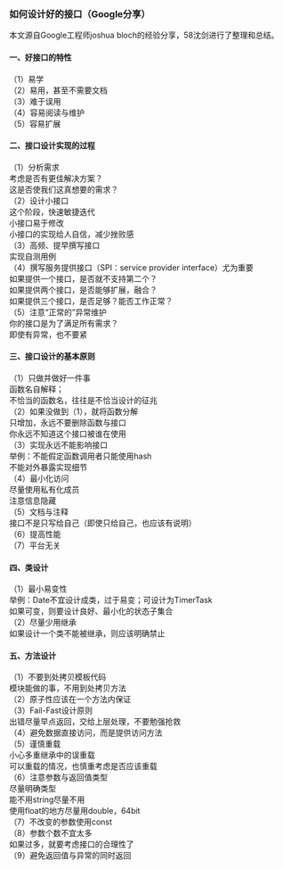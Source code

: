 ### 如何设计好的接口（Google分享）


本文源自Google工程师joshua bloch的经验分享，58沈剑进行了整理和总结。


#### 一、好接口的特性

（1）易学  
（2）易用，甚至不需要文档  
（3）难于误用  
（4）容易阅读与维护  
（5）容易扩展  

#### 二、接口设计实现的过程  

（1）分析需求  
考虑是否有更佳解决方案？  
这是否使我们这真想要的需求？  
（2）设计小接口  
这个阶段，快速敏捷迭代  
小接口易于修改  
小接口的实现给人自信，减少挫败感  
（3）高频、提早撰写接口  
实现自测用例  
（4）撰写服务提供接口（SPI：service provider interface）尤为重要  
如果提供一个接口，是否就不支持第二个？  
如果提供两个接口，是否能够扩展，融合？  
如果提供三个接口，是否足够？能否工作正常？  
（5）注意“正常的”异常维护  
你的接口是为了满足所有需求？  
即使有异常，也不要紧  

#### 三、接口设计的基本原则  

（1）只做并做好一件事  
函数名自解释；  
不恰当的函数名，往往是不恰当设计的征兆  
（2）如果没做到（1），就将函数分解  
只增加，永远不要删除函数与接口  
你永远不知道这个接口被谁在使用  
（3）实现永远不能影响接口  
举例：不能假定函数调用者只能使用hash  
不能对外暴露实现细节  
（4）最小化访问  
尽量使用私有化成员  
注意信息隐藏  
（5）文档与注释  
接口不是只写给自己（即使只给自己，也应该有说明）  
（6）提高性能  
（7）平台无关  

#### 四、类设计

（1）最小易变性  
举例：Date不宜设计成类，过于易变；可设计为TimerTask  
如果可变，则要设计良好、最小化的状态子集合  
（2）尽量少用继承  
如果设计一个类不能被继承，则应该明确禁止  

#### 五、方法设计  
（1）不要到处拷贝模板代码  
模块能做的事，不用到处拷贝方法  
（2）原子性应该在一个方法内保证  
（3）Fail-Fast设计原则  
出错尽量早点返回，交给上层处理，不要勉强抢救  
（4）避免数据直接访问，而是提供访问方法  
（5）谨慎重载  
小心多重继承中的误重载  
可以重载的情况，也慎重考虑是否应该重载  
（6）注意参数与返回值类型  
尽量明确类型  
能不用string尽量不用  
使用float的地方尽量用double，64bit  
（7）不改变的参数使用const  
（8）参数个数不宜太多  
如果过多，就要考虑接口的合理性了  
（9）避免返回值与异常的同时返回  

